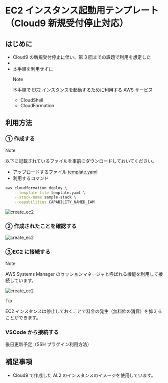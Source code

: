 # EC2 インスタンス起動用テンプレート（Cloud9 新規受付停止対応）

## はじめに

- Cloud9 の新規受付停止に伴い、第 3 回までの課題で利用を想定した
-
- 本手順を利用せずに
  > [!NOTE]
  > 本手順で EC2 インスタンスを起動するために利用する AWS サービス
  >
  > - CloudShell
  > - CloudFormation

## 利用方法

### ① 作成する

> [!NOTE]
> 以下に記載されているファイルを事前にダウンロードしておいてください。

- アップロードするファイル [template.yaml](./template.yaml)
- 利用するコマンド

```bash
aws cloudformation deploy \
    --template-file template.yaml \
    --stack-name sample-stack \
    --capabilities CAPABILITY_NAMED_IAM
```

![create_ec2](./assets/gif/create_ec2_demo.gif)

### ② 作成されたことを確認する

![create_ec2](./assets/gif/check_stack_demo.gif)

### ③EC2 に接続する

> [!NOTE]
> AWS Systems Manager のセッションマネージャと呼ばれる機能を利用して接続しています。

![create_ec2](./assets/gif/connect_ec2_demo.gif)

> [!TIP]
> EC2 インスタンスは停止しておくことで料金の発生（無料枠の消費）を抑えることができます。

### VSCode から接続する

後日更新予定（SSH プラグイン利用方法）

## 補足事項

- Cloud9 で作成した AL2 のインスタンスのイメージを使用しています。

